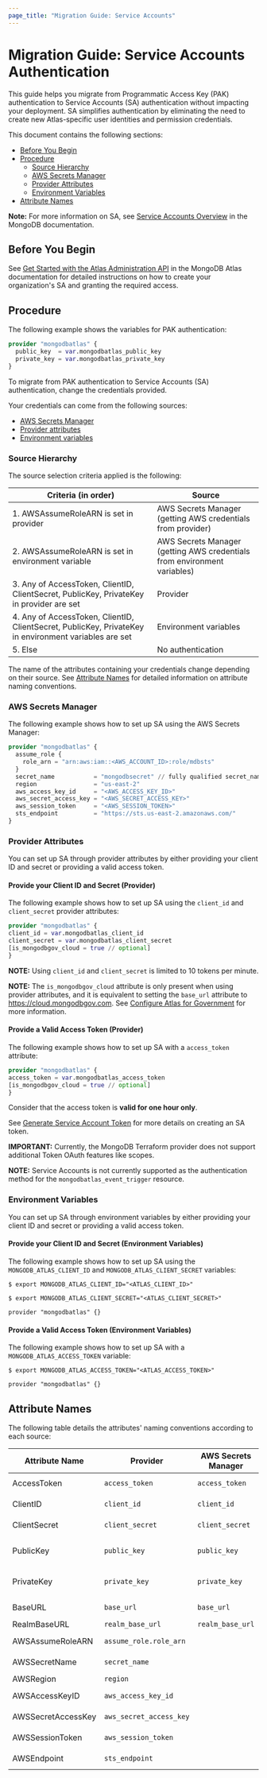 ```yaml
---
page_title: "Migration Guide: Service Accounts"
---
```


# Migration Guide: Service Accounts Authentication

This guide helps you migrate from Programmatic Access Key (PAK) authentication to Service
Accounts (SA) authentication without impacting your deployment. SA simplifies
authentication by eliminating the need to create new Atlas-specific user identities and
permission credentials.

This document contains the following sections:

- [Before You Begin](#before-you-begin)
- [Procedure](#procedure)
  - [Source Hierarchy](#source-hierarchy)
  - [AWS Secrets Manager](#aws-secrets-manager)
  - [Provider Attributes](#provider-attributes)
  - [Environment Variables](#environment-variables)
- [Attribute Names](#attribute-names)

**Note:** For more information on SA, see [Service Accounts Overview](https://www.mongodb.com/docs/atlas/api/service-accounts-overview/) in the MongoDB documentation.

## Before You Begin

See [Get Started with the Atlas Administration API](https://www.mongodb.com/docs/atlas/configure-api-access/#grant-programmatic-access-to-an-organization) in the MongoDB Atlas documentation for detailed
instructions on how to create your organization's SA and granting the required access.

## Procedure

The following example shows the variables for PAK authentication:

```terraform
provider "mongodbatlas" {
  public_key  = var.mongodbatlas_public_key
  private_key = var.mongodbatlas_private_key
}
```

To migrate from PAK authentication to Service Accounts (SA) authentication, change the credentials provided.

Your credentials can come from the following sources:

- [AWS Secrets Manager](#aws-secrets-manager)
- [Provider attributes](#provider-attributes)
- [Environment variables](#environment-variables)

### Source Hierarchy

The source selection criteria applied is the following:

| Criteria (in order) | Source |
|---|---|
| 1. AWSAssumeRoleARN is set in provider | AWS Secrets Manager (getting AWS credentials from provider) |
| 2. AWSAssumeRoleARN is set in environment variable | AWS Secrets Manager (getting AWS credentials from environment variables) |
| 3. Any of AccessToken, ClientID, ClientSecret, PublicKey, PrivateKey in provider are set | Provider |
| 4. Any of AccessToken, ClientID, ClientSecret, PublicKey, PrivateKey in environment variables are set | Environment variables |
| 5. Else | No authentication |

The name of the attributes containing your credentials change depending on their source. See [Attribute Names](#attribute-names) for detailed information on attribute naming conventions.

### AWS Secrets Manager

The following example shows how to set up SA using the AWS Secrets Manager:

```terraform
provider "mongodbatlas" {
  assume_role {
    role_arn = "arn:aws:iam::<AWS_ACCOUNT_ID>:role/mdbsts"
  }
  secret_name           = "mongodbsecret" // fully qualified secret_name ARN also supported as input 
  region                = "us-east-2"
  aws_access_key_id     = "<AWS_ACCESS_KEY_ID>"
  aws_secret_access_key = "<AWS_SECRET_ACCESS_KEY>"
  aws_session_token     = "<AWS_SESSION_TOKEN>"
  sts_endpoint          = "https://sts.us-east-2.amazonaws.com/"
}
```

### Provider Attributes

You can set up SA through provider attributes by either providing your client ID and secret or
providing a valid access token.

#### Provide your Client ID and Secret (Provider)

The following example shows how to set up SA using the `client_id` and `client_secret` provider attributes:

```terraform
provider "mongodbatlas" {
client_id = var.mongodbatlas_client_id
client_secret = var.mongodbatlas_client_secret
[is_mongodbgov_cloud = true // optional]
}
```

**NOTE:** Using `client_id` and `client_secret` is limited to 10 tokens per minute.

**NOTE:** The ``is_mongodbgov_cloud`` attribute is only present when using provider attributes, and
it is equivalent to setting the ``base_url`` attribute to <https://cloud.mongodbgov.com>. See
[Configure Atlas for Government](https://registry.terraform.io/providers/mongodb/mongodbatlas/latest/docs#configure-mongodb-atlas-for-government) for more information.

#### Provide a Valid Access Token (Provider)

The following example shows how to set up SA with a ``access_token`` attribute:

```terraform
provider "mongodbatlas" { 
access_token = var.mongodbatlas_access_token
[is_mongodbgov_cloud = true // optional]
}
```

Consider that the access token is **valid for one hour only**.

See [Generate Service Account Token](https://www.mongodb.com/docs/atlas/api/service-accounts/generate-oauth2-token/#std-label-generate-oauth2-token-atlas) for more details on creating an SA token.

**IMPORTANT:**  Currently, the MongoDB Terraform provider does not support additional Token OAuth features like scopes.

**NOTE:** Service Accounts is not currently supported as the authentication method for the ``mongodbatlas_event_trigger`` resource.

### Environment Variables

You can set up SA through environment variables by either providing your client ID and secret or
providing a valid access token.

#### Provide your Client ID and Secret (Environment Variables)

The following example shows how to set up SA using the ``MONGODB_ATLAS_CLIENT_ID`` and
``MONGODB_ATLAS_CLIENT_SECRET`` variables:

```shell
$ export MONGODB_ATLAS_CLIENT_ID="<ATLAS_CLIENT_ID>"

$ export MONGODB_ATLAS_CLIENT_SECRET="<ATLAS_CLIENT_SECRET>"

provider "mongodbatlas" {}
```

#### Provide a Valid Access Token (Environment Variables)

The following example shows how to set up SA with a ``MONGODB_ATLAS_ACCESS_TOKEN`` variable:

```shell
$ export MONGODB_ATLAS_ACCESS_TOKEN="<ATLAS_ACCESS_TOKEN>" 

provider "mongodbatlas" {}
```

## Attribute Names

The following table details the attributes' naming conventions according to each source:

| Attribute Name | Provider | AWS Secrets Manager | Environment variable (checked in order) |
|---|---|---|---|
| AccessToken | `access_token` | `access_token` | `MONGODB_ATLAS_ACCESS_TOKEN`, `MCLI_ACCESS_TOKEN` |
| ClientID | `client_id` | `client_id` | `MONGODB_ATLAS_CLIENT_ID`, `MCLI_CLIENT_ID` |
| ClientSecret | `client_secret` | `client_secret` | `MONGODB_ATLAS_CLIENT_SECRET`, `MCLI_CLIENT_SECRET` |
| PublicKey | `public_key` | `public_key` | `MONGODB_ATLAS_PUBLIC_API_KEY`, `MONGODB_ATLAS_PUBLIC_KEY`, `MCLI_PUBLIC_API_KEY` |
| PrivateKey | `private_key` | `private_key` | `MONGODB_ATLAS_PRIVATE_API_KEY`, `MONGODB_ATLAS_PRIVATE_KEY`, `MCLI_PRIVATE_API_KEY` |
| BaseURL | `base_url` | `base_url` | `MONGODB_ATLAS_BASE_URL`, `MCLI_OPS_MANAGER_URL` |
| RealmBaseURL | `realm_base_url` | `realm_base_url` | `MONGODB_REALM_BASE_URL` |
| AWSAssumeRoleARN | `assume_role.role_arn` |  | `ASSUME_ROLE_ARN`, `TF_VAR_ASSUME_ROLE_ARN` |
| AWSSecretName | `secret_name` |  | `SECRET_NAME`, `TF_VAR_SECRET_NAME` |
| AWSRegion | `region` |  | `AWS_REGION`, `TF_VAR_AWS_REGION` |
| AWSAccessKeyID | `aws_access_key_id` |  | `AWS_ACCESS_KEY_ID`, `TF_VAR_AWS_ACCESS_KEY_ID` |
| AWSSecretAccessKey | `aws_secret_access_key` |  | `AWS_SECRET_ACCESS_KEY`, `TF_VAR_AWS_SECRET_ACCESS_KEY` |
| AWSSessionToken | `aws_session_token` |  | `AWS_SESSION_TOKEN`, `TF_VAR_AWS_SESSION_TOKEN` |
| AWSEndpoint | `sts_endpoint` |  | `STS_ENDPOINT`, `TF_VAR_STS_ENDPOINT` |

